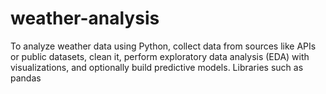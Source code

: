 # weather-analysis
To analyze weather data using Python, collect data from sources like APIs or public datasets, clean it, perform exploratory data analysis (EDA) with visualizations, and optionally build predictive models. Libraries such as pandas

